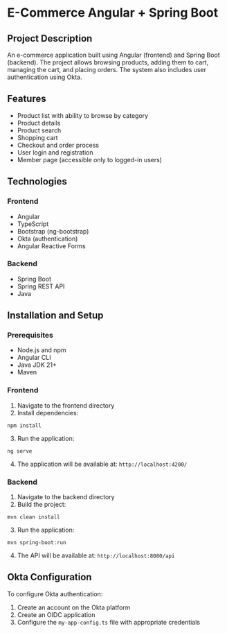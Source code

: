 # E-Commerce Angular + Spring Boot

## Project Description

An e-commerce application built using Angular (frontend) and Spring Boot (backend). The project allows browsing products, adding them to cart, managing the cart, and placing orders. The system also includes user authentication using Okta.

## Features

- Product list with ability to browse by category
- Product details
- Product search
- Shopping cart
- Checkout and order process
- User login and registration
- Member page (accessible only to logged-in users)

## Technologies

### Frontend
- Angular 
- TypeScript
- Bootstrap (ng-bootstrap)
- Okta (authentication)
- Angular Reactive Forms

### Backend
- Spring Boot
- Spring REST API
- Java

## Installation and Setup

### Prerequisites
- Node.js and npm
- Angular CLI
- Java JDK 21+
- Maven

### Frontend
1. Navigate to the frontend directory
2. Install dependencies:
```
npm install
```
3. Run the application:
```
ng serve
```
4. The application will be available at: `http://localhost:4200/`

### Backend
1. Navigate to the backend directory
2. Build the project:
```
mvn clean install
```
3. Run the application:
```
mvn spring-boot:run
```
4. The API will be available at: `http://localhost:8080/api`

## Okta Configuration

To configure Okta authentication:
1. Create an account on the Okta platform
2. Create an OIDC application
3. Configure the `my-app-config.ts` file with appropriate credentials
